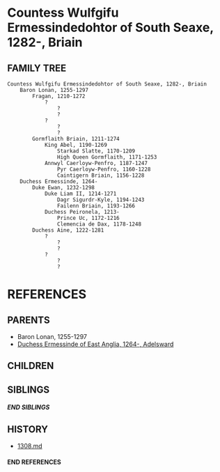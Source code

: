 # Countess Wulfgifu Ermessindedohtor of South Seaxe, 1282-, Briain

## FAMILY TREE
```
Countess Wulfgifu Ermessindedohtor of South Seaxe, 1282-, Briain
    Baron Lonan, 1255-1297
        Fragan, 1210-1272
            ?
                ?
                ?
            ?
                ?
                ?
        Gormflaith Briain, 1211-1274
            King Abel, 1190-1269
                Starkad Slatte, 1170-1209
                High Queen Gormflaith, 1171-1253
            Annwyl Caerloyw-Penfro, 1187-1247
                Pyr Caerloyw-Penfro, 1160-1228
                Caintigern Briain, 1156-1228
    Duchess Ermessinde, 1264-
        Duke Ewan, 1232-1298
            Duke Liam II, 1214-1271
                Dagr Sigurdr-Kyle, 1194-1243
                Failenn Briain, 1193-1266
            Duchess Peironela, 1213-
                Prince Uc, 1172-1216
                Clemencia de Dax, 1178-1248
        Duchess Aine, 1222-1281
            ?
                ?
                ?
            ?
                ?
                ?

```

# REFERENCES

## PARENTS 
* Baron Lonan, 1255-1297
* [Duchess Ermessinde of East Anglia, 1264-, Adelsward](p/ermessinde_1264.md)

## CHILDREN 

## SIBLINGS

##### END SIBLINGS  
## HISTORY
* [1308.md](../h/1308.md)

#### END REFERENCES
